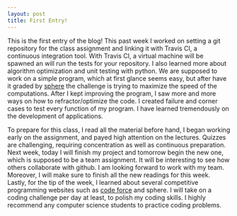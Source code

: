 ```yaml
---
layout: post
title: First Entry!
---
```


This is the first entry of the blog! This past week I worked on setting a git repository for the class assignment and linking it with Travis CI, a continuous integration tool. With Travis CI, a virtual machine will be spawned an will run the tests for your repository.  I also learned more about algorithm optimization and unit testing with python. We are supposed to work on a simple program, which at first glance seems easy, but after have it graded by [sphere](http://www.spoj.com/) the challenge is trying to maximize the speed of the computations. After I kept improving the program, I saw more and more ways on how to refractor/optimize the code. I created failure and corner cases to test every function of my program. I have learned tremendously on the development of applications. 

To prepare for this class, I read all the material before hand, I began working early on the assignment, and payed high attention on the lectures. Quizzes are challenging, requiring concentration as well as continuous preparation. Next week, today I will finish my project and tomorrow begin the new one, which is supposed to be a team assignment. It will be interesting to see how others collaborate with github. I am looking forward to work with my team. Moreover, I will make sure to finish all the new readings for this week. Lastly, for the tip of the week, I learned about several competitive programming websites such as [code force](http://codeforces.com) and sphere. I will take on a coding challenge per day at least, to polish my coding skills. I highly recommend any computer science students to practice coding problems. 
